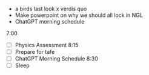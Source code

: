 - a birds last look x verdis quo
- Make powerpoint on why we should all lock in NGL
- ChatGPT morning schedule

7:00
- [ ] Physics Assessment
8:15
- [ ] Prepare for tafe
- [ ] ChatGPT Morning Schedule
8:30
- [ ] Sleep